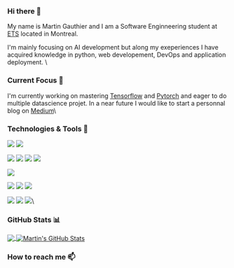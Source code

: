 ### Hi there 👋

My name is Martin Gauthier and I am a Software Enginneering student at [ETS](https://www.etsmtl.ca/en/home) located in Montreal.

I'm mainly focusing on AI development but along my exeperiences I have acquired knowledge in python, web developement, DevOps and application deployment. \


### Current Focus :mag_right:

I'm currently working on mastering [Tensorflow](https://www.tensorflow.org/) and [Pytorch](https://pytorch.org/) and eager to do multiple datascience projet. 
In a near future I would like to start a personnal blog on [Medium](www.medium.com)\

### Technologies & Tools :hammer:
![](https://img.shields.io/badge/OS-Linux-informational?style=flat&logo=linux&logoColor=white&color=00AEFF)
![](https://img.shields.io/badge/OS-Mac-informational?style=flat&logo=apple&logoColor=white&color=00AEFF)

![](https://img.shields.io/badge/Code-Python-informational?style=flat&logo=python&logoColor=white&color=00AEFF)
![](https://img.shields.io/badge/Code-HTML-informational?style=flat&logo=html5&logoColor=white&color=00AEFF)
![](https://img.shields.io/badge/Code-CSS-informational?style=flat&logo=css3&logoColor=white&color=00AEFF)
![](https://img.shields.io/badge/Code-JavaScript-informational?style=flat&logo=javascript&logoColor=white&color=00AEFF)

![](https://img.shields.io/badge/Shell-Bash-informational?style=flat&logo=gnu-bash&logoColor=white&color=00AEFF)

![](https://img.shields.io/badge/Tools-Docker-informational?style=flat&logo=docker&logoColor=white&color=00AEFF)
![](https://img.shields.io/badge/Tools-Kubernetes-informational?style=flat&logo=kubernetes&logoColor=white&color=00AEFF)
![](https://img.shields.io/badge/Tools-Git-informational?style=flat&logo=git&logoColor=white&color=00AEFF)

![](https://img.shields.io/badge/Tools-Tensorflow-informational?style=flat&logo=tensorflow&logoColor=white&color=00AEFF)
![](https://img.shields.io/badge/Tools-Pytorch-informational?style=flat&logo=pytorch&logoColor=white&color=00AEFF)
![](https://img.shields.io/badge/Tools-Jupyter-informational?style=flat&logo=jupyter&logoColor=white&color=00AEFF)\

### GitHub Stats :bar_chart:
<a href="https://github.com/gauthiermartin/gauthiermartin">
  <img align="center" src="https://github-readme-stats.vercel.app/api/top-langs/?username=gauthiermartin&hide=html,assembly,groovy&theme=algolia" />
</a>
<a href="https://github.com/gauthiermartin/gauthiermartin">
  <img align="center" src="https://github-readme-stats.vercel.app/api?username=gauthiermartin&show_icons=true&line_height=27&count_private=true&theme=algolia" alt="Martin's GitHub Stats" />
</a>

<!--
<a href="https://github.comg/gauthiermartin/">
  <img align="center" src="https://github-readme-stats.vercel.app/api/pin/?username=gauthiermartin&repo=python-project-blueprint&theme=algolia" />
</a>
<a href="https://github.com/gauthiermartin/">
  <img align="center" src="https://github-readme-stats.vercel.app/api/pin/?username=gauthiermartin&repo=go-project-blueprint&theme=algolia" />
</a>    
--> 


### How to reach me 📫
